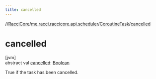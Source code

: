 ```yaml
---
title: cancelled
---
```

//[RacciCore](../../../index.html)/[me.racci.raccicore.api.scheduler](../index.html)/[CoroutineTask](index.html)/[cancelled](cancelled.html)



# cancelled



[jvm]\
abstract val [cancelled](cancelled.html): [Boolean](https://kotlinlang.org/api/latest/jvm/stdlib/kotlin/-boolean/index.html)



True if the task has been cancelled.




